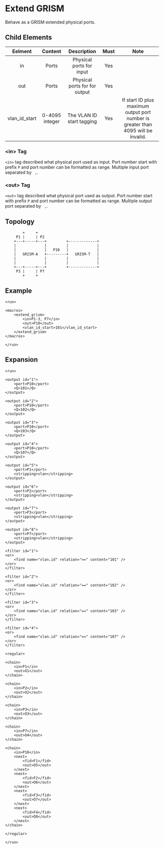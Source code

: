 Extend GRISM
============

Behave as a GRISM extended physical ports.

<h2>Child Elements</h2>

|     Eelment     |     Content    |          Description          | Must |                                        Note                                       |
|:---------------:|:--------------:|:-----------------------------:|:----:|:---------------------------------------------------------------------------------:|
|        in       |      Ports     |    Physical ports for input   |  Yes |                                                                                   |
|       out       |      Ports     | Physical ports for for output |  Yes |                                                                                   |
| vlan\_id\_start | 0-4095 integer |   The VLAN ID start tagging   |  Yes | If start ID plus maximum output port number is greater than 4095 will be invalid. |

<h3>&lt;in&gt; Tag</h3>

`<in>` tag described what physical port used as input. Port number start with prefix `P` and port number can be formatted as range.  Multiple input port separated by ` ,`.

<h3>&lt;out&gt; Tag</h3>

`<out>` tag described what physical port used as output. Port number start with prefix `P` and port number can be formatted as range.  Multiple output port separated by ` ,`.

<h2>Topology</h2>

```
        +     +
     P1 |     | P2
    +---+-----+---+         +-------------+
    |             |         |             |
    |             |   P10   |             |
    |   GRISM-A   +---------+   GRISM-T   |
    |             |         |             |
    |             |         |             |
    +---+-----+---+         +-------------+
     P3 |     | P7
        +     +
```

<h2>Example</h2>

```
<run>

<macros>
    <extend_grism>
        <in>P1-3, P7</in>
        <out>P10</out>
        <vlan_id_start>101</vlan_id_start>
    </extend_grism>
</macros>

</run>
```

<h2>Expansion</h2>

```
<run>

<output id="1">
    <port>P10</port>
    <Q>101</Q>
</output>

<output id="2">
    <port>P10</port>
    <Q>102</Q>
</output>

<output id="3">
    <port>P10</port>
    <Q>103</Q>
</output>

<output id="4">
    <port>P10</port>
    <Q>107</Q>
</output>

<output id="5">
    <port>P1</port>
    <stripping>vlan</stripping>
</output>

<output id="6">
    <port>P2</port>
    <stripping>vlan</stripping>
</output>

<output id="7">
    <port>P3</port>
    <stripping>vlan</stripping>
</output>

<output id="8">
    <port>P7</port>
    <stripping>vlan</stripping>
</output>

<filter id="1">
<or>
    <find name="vlan.id" relation="==" content="101" />
</or>
</filter>

<filter id="2">
<or>
    <find name="vlan.id" relation="==" content="102" />
</or>
</filter>

<filter id="3">
<or>
    <find name="vlan.id" relation="==" content="103" />
</or>
</filter>

<filter id="4">
<or>
    <find name="vlan.id" relation="==" content="107" />
</or>
</filter>

<regular>

<chain>
    <in>P1</in>
    <out>O1</out>
</chain>

<chain>
    <in>P2</in>
    <out>O2</out>
</chain>

<chain>
    <in>P3</in>
    <out>O3</out>
</chain>

<chain>
    <in>P7</in>
    <out>O4</out>
</chain>

<chain>
    <in>P10</in>
    <next>
        <fid>F1</fid>
        <out>O5</out>
    </next>
    <next>
        <fid>F2</fid>
        <out>O6</out>
    </next>
    <next>
        <fid>F3</fid>
        <out>O7</out>
    </next>
    <next>
        <fid>F4</fid>
        <out>O8</out>
    </next>
</chain>

</regular>

</run>
```
